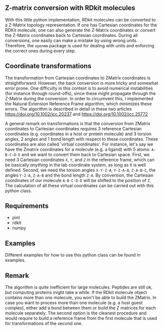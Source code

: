## Z-matrix conversion with RDkit molecules

With this little python implementation, RDkit molecules can be converted to a Z-Matrix topology representation. If one has Cartesian coordinates for the RDKit molecule, one can also generate the Z-Matrix coordinates or convert the Z-Matrix coordinates back to Cartesian coordinates.
During all conversions, one easily can make a mistake by using wrong units. Therefore, the `openmm` package is used for dealing with units and enforcing the correct ones during every step.

## Coordinate transformations
The transformation from Cartesian coordinates to ZMatrix coordinates is straightforward. However, the back conversion is more tricky and somewhat error prone. One difficulty in this context is to avoid numerical instabilities (for instance through round-offs), since these might propagate through the Z-Matrix during the conversion. In order to circumvent this, I implemented the Natural Extension Reference Frame algorithm, which minimizes these errors. The algorithm is described in detail in these two articles https://doi.org/10.1002/jcc.20237 and https://doi.org/10.1002/jcc.25772

A general remark on transformations is that the conversion from ZMatrix coordinates to Cartesian coordinates requires 3 reference Cartesian coordinates (e.g. coordinates in a host or protein molecule) and 3 torsion angles, 2 angles and 1 bond length with respect to these coordinates. These coordinates are also called 'virtual coordinates'. For instance, let's say we have the Zmatrix coordinates for a molecule (e.g. a ligand) with 5 atoms: `A-B-C-D-E` and we want to convert them back to Cartesian space. First, we need 3 Cartesian coordinates `X`, `Y`, and `Z` in the reference frame, which can be basically *anything* in the lab coordinate system, as long as it is well defined. Second, we need the torsion angles `X-Y-Z-A`, `Y-Z-A-B`, `Z-A-B-C`, the angles `Y-Z-A`, `Z-A-B` and the bond length `Z-A`. By convention, the Cartesian coordinates of our molecule `A-B-C-D-E` will be shifted to the position of `Z`. The calculation of all these virtual coordinates can be carried out with this python class.

## Requirements
* pint
* rdkit
* numpy

## Examples
Different examples for how to use this python class can be found in examples.

## Remark
The algorithm is quite inefficient for large molecules. Peptides are still ok, but computing proteins might take a while.
If the RDkit molecule object contains more than one molecule, you won't be able to build the ZMatrix. In case you want to process more than one molecule (e.g. a host guest complex), either add a bond between them or build the Z matrices for each molecule separately. The second option is the cleanest procedure and would require to build a reference frame from the first molecule that is used for transformations of the second one.
